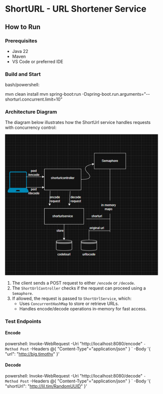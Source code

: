 # ShortURL - URL Shortener Service

## How to Run

### Prerequisites
- Java 22
- Maven
- VS Code or preferred IDE

### Build and Start
bash/powershell:

mvn clean install
mvn spring-boot:run -Dspring-boot.run.arguments="--shorturl.concurrent.limit=10"

### Architecture Diagram
The diagram below illustrates how the ShortUrl service handles requests with concurrency control:

![ShortUrl Architecture](shorturl-architecture.png)

1. The client sends a POST request to either `/encode` or `/decode`.
2. The `ShortUrlController` checks if the request can proceed using a `Semaphore`.
3. If allowed, the request is passed to `ShortUrlService`, which:
   - Uses `ConcurrentHashMap` to store or retrieve URLs.
   - Handles encode/decode operations in-memory for fast access.

### Test Endpoints

#### Encode
powershell:
Invoke-WebRequest -Uri "http://localhost:8080/encode" `
    -Method Post `
    -Headers @{ "Content-Type"="application/json" } `
    -Body '{ "url": "http://big.timothy" }'

#### Decode
powershell:
Invoke-WebRequest -Uri "http://localhost:8080/decode" `
    -Method Post `
    -Headers @{ "Content-Type"="application/json" } `
    -Body '{ "shortUrl": "http://lil.tim/RandomUUID" }'
